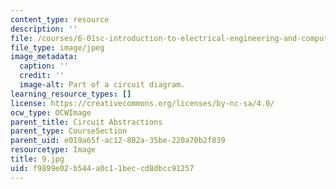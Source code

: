 ```yaml
---
content_type: resource
description: ''
file: /courses/6-01sc-introduction-to-electrical-engineering-and-computer-science-i-spring-2011/f9899e02b544a0c11beccd8dbcc91257_9.jpg
file_type: image/jpeg
image_metadata:
  caption: ''
  credit: ''
  image-alt: Part of a circuit diagram.
learning_resource_types: []
license: https://creativecommons.org/licenses/by-nc-sa/4.0/
ocw_type: OCWImage
parent_title: Circuit Abstractions
parent_type: CourseSection
parent_uid: e019a65f-ac12-802a-35be-220a70b2f839
resourcetype: Image
title: 9.jpg
uid: f9899e02-b544-a0c1-1bec-cd8dbcc91257
---
```

